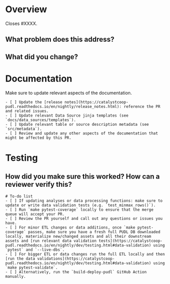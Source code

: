 <!--
Resources:
* contributing guidelines: https://catalystcoop-pudl.readthedocs.io/en/nightly/CONTRIBUTING.html
* code of conduct: https://catalystcoop-pudl.readthedocs.io/en/nightly/code_of_conduct.html
-->

# Overview

Closes #XXXX.

## What problem does this address?

## What did you change?

# Documentation

Make sure to update relevant aspects of the documentation.

```[tasklist]
- [ ] Update the [release notes](https://catalystcoop-pudl.readthedocs.io/en/nightly/release_notes.html): reference the PR and related issues.
- [ ] Update relevant Data Source jinja templates (see `docs/data_sources/templates`).
- [ ] Update relevant table or source description metadata (see `src/metadata`).
- [ ] Review and update any other aspects of the documentation that might be affected by this PR.
```

# Testing

## How did you make sure this worked? How can a reviewer verify this?

```[tasklist]
# To-do list
- [ ] If updating analyses or data processing functions: make sure to update or write data validation tests (e.g. `test_minmax_rows()`).
- [ ] Run `make pytest-coverage` locally to ensure that the merge queue will accept your PR.
- [ ] Review the PR yourself and call out any questions or issues you have.
- [ ] For minor ETL changes or data additions, once `make pytest-coverage` passes, make sure you have a fresh full PUDL DB downloaded locally, materialize new/changed assets and all their downstream assets and [run relevant data validation tests](https://catalystcoop-pudl.readthedocs.io/en/nightly/dev/testing.html#data-validation) using `pytest` and `--live-dbs`.
- [ ] For bigger ETL or data changes run the full ETL locally and then [run the data validations](https://catalystcoop-pudl.readthedocs.io/en/nightly/dev/testing.html#data-validation) using `make pytest-validate`.
- [ ] Alternatively, run the `build-deploy-pudl` GitHub Action manually.
```
